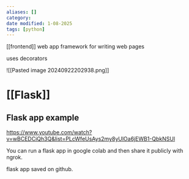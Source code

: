 ```yaml
---
aliases: []
category: 
date modified: 1-08-2025
tags: [python]
---
```

[[frontend]]
web app framework for writing web pages

uses decorators

![[Pasted image 20240922202938.png]]

# [[Flask]]
## Flask app example

https://www.youtube.com/watch?v=wBCEDCiQh3Q&list=PLcWfeUsAys2my8yUlOa6jEWB1-QbkNSUl

You can run a flask app in google colab and then share it publicly with ngrok.

flask app saved on github.